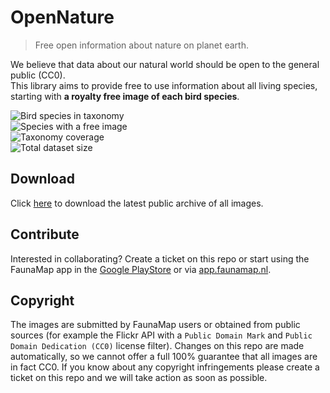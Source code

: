 # OpenNature
> Free open information about nature on planet earth.

We believe that data about our natural world should be open to the general public (CC0).<br>
This library aims to provide free to use information about all living species, starting with <strong>a royalty free image of each bird species</strong>.

<!-- DYNAMIC BADGES -->
<div><img alt="Bird species in taxonomy" src="https://img.shields.io/badge/Bird_species_in_taxonomy-10751_species-blue"></div>
<div><img alt="Species with a free image" src="https://img.shields.io/badge/Species_with_a_free_image-873_species-green"></div>
<div><img alt="Taxonomy coverage" src="https://img.shields.io/badge/Taxonomy_coverage-8.12%25-green"></div>
<div><img alt="Total dataset size" src="https://img.shields.io/badge/Total_dataset_size-186.78_MB-green"></div>
<!-- END DYNAMIC BADGES -->

## Download
Click [here](https://github.com/FaunaMap/OpenNature/archive/refs/heads/main.zip) to download the latest public archive of all images.

## Contribute
Interested in collaborating? Create a ticket on this repo or start using the FaunaMap app in the [Google PlayStore](https://play.google.com/store/apps/details?id=org.cordova.faunamap.app) or via [app.faunamap.nl](https://app.faunamap.nl/).

## Copyright
The images are submitted by FaunaMap users or obtained from public sources (for example the Flickr API with a `Public Domain Mark` and `Public Domain Dedication (CC0)` license filter).
Changes on this repo are made automatically, so we cannot offer a full 100% guarantee that all images are in fact CC0. If you know about any copyright infringements please create a ticket on this repo and we will take action as soon as possible.
